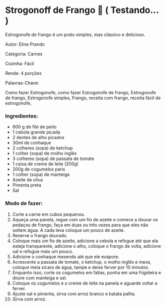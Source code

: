 # Strogonoff de Frango :chicken: ( Testando... )
Estrogonofe de frango é um prato simples, mas clássico e delicioso.

Autor: Eline Prando

Categoria: Carnes

Cozinha: Fácil

Rende: 4 porções

Palavras-Chave:

Como fazer Estrogonofe, como fazer Estrogonofe de frango, Estrogonofe de frango, Estrogonofe simples, Frango, receita com frango, receita fácil de estrogonofe,

### Ingredientes: ###

- 600 g de filé de peito
- 1 cebola grande picada
- 2 dentes de alho picados
- 30ml de conhaque
- 2 colheres (sopa) de ketchup
- 1 colher (sopa) de molho inglês
- 3 colheres (sopa) de passata de tomate
- 1 caixa de creme de leite (200g)
- 200g de cogumelos paris
- 1 colher (sopa) de manteiga
- Azeite de oliva
- Pimenta preta
- Sal

<h3> Modo de fazer: </h3>

1. Corte a carne em cubos pequenos.
2. Aqueça uma panela, regue com um fio de azeite e comece a dourar os pedaços de frango, faça em duas ou três vezes para que eles não soltem água. A cada leva coloque um pouco de azeite.
3. Reserve o frango dourado.
4. Coloque mais um fio de azeite, adicione a cebola e refogue até que ela esteja transparente, adicione o alho, coloque o frango de volta, adicione sal e refogue mais um pouco.
5. Adicione o conhaque mexendo até que ele evapore.
6. Acrescente a passata de tomate, o ketchup, o molho inglês e mexa, coloque meia xícara de água, tampe e deixe ferver por 10 minutos.
7. Enquanto isso, corte os cogumelos em fatias, ponha em uma frigideira e doure com manteiga e sal.
8. Coloque os cogumelos e o creme de leite na panela e aguarde voltar a ferver.
9. Ajuste sal e pimenta, sirva com arroz branco e batata palha.
10. Sirva com arroz.
